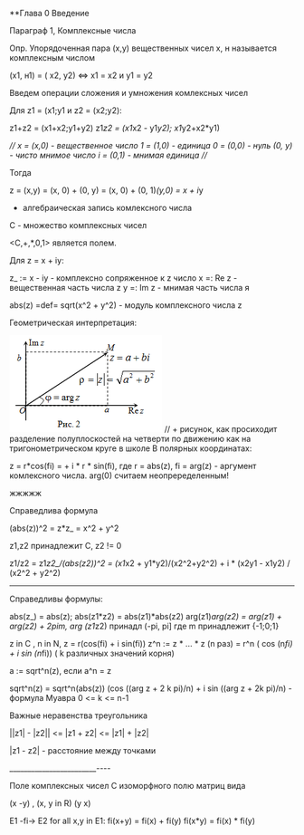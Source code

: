 **Глава 0 Введение

Параграф 1, Комплексные числа

Опр. Упорядоченная пара (х,у) вещественных чисел х, н называется комплексным числом

(х1, н1) = ( х2, у2) <=> x1 = x2 и  y1 = y2

Введем операции сложения и умножения комлексных чисел

Для z1 = (x1;y1 и z2 = (x2;y2):

z1+z2 = (x1+x2;y1+y2)
z1*z2 = (x1*x2 - y1*y2); x1*y2+x2*y1)

*//
x = (x,0) - вещественное число
1 = (1,0) - единица
0 = (0,0) - нуль
(0, y) - чисто мнимое число
i = (0,1) - мнимая единица
//*

Тогда

z = (x,y) = (x, 0) + (0, y) = (x, 0) + (0, 1)*(y,0) = x + i*y
 - алгебраическая запись комлексного числа

С - множество комплексных чисел

<C,+,*,0,1> является полем.

Для z = x + iy:

z_ := x - iy - комплексно сопряженное к z число
x =: Re z - вещественная часть числа z
y =: Im z - мнимая часть числа я

abs(z) =def= sqrt(x^2 + y^2) - модуль комплексного числа z

Геометрическая интерпретация:

![Image alt](./images/pic1.png)
// + рисунок, как просиходит разделение полуплоскостей на четверти по движению как на тригонометрическом круге в школе
В полярных координатах:

z = r*cos(fi) = + i * r * sin(fi), где r = abs(z), fi = arg(z) - аргумент комлексного числа. arg(0) считаем неопреределенным!

жжжжж

Справедлива формула

(abs(z))^2 = z*z_ = x^2 + y^2

z1,z2 принадлежит C, z2 != 0

z1/z2 = z1*z2_/(abs(z2))^2 = (x1*x2 + y1*y2)/(x2^2+y2^2) + i * (x2y1 - x1y2) / (x2^2 + y2^2)

_______

Справедливы формулы:

abs(z_) = abs(z);
abs(z1*z2) = abs(z1)*abs(z2)
arg(z1)*arg(z2) = arg(z1) + arg(z2) + 2pim, arg (z1*z2) принадл (-pi, pi]
где m принадлежит {-1;0;1}

z in C , n in N, z = r(cos(fi) + i sin(fi))
z^n := z * ... * z (n раз) = r^n ( cos (n*fi) + i sin (n*fi)) ( k различных значений корня)

a := sqrt^n(z), если  a^n = z

sqrt^n(z) = sqrt^n(abs(z)) (cos ((arg z + 2 k pi)/n) + i sin ((arg z  + 2k pi)/n) - формула Муавра
0 <= k <= n-1

Важные неравенства треугольника

||z1| - |z2|| <= |z1 + z2| <= |z1| + |z2|

|z1 - z2| - расстояние между точками

________________________----

Поле комплексных чисел C изоморфного полю матриц вида

(x -y)  , (x, y in R)
(y  x)

E1 -fi-> E2 for all x,y in E1:
fi(x+y) = fi(x) + fi(y)
fi(x*y) = fi(x) * fi(y)

